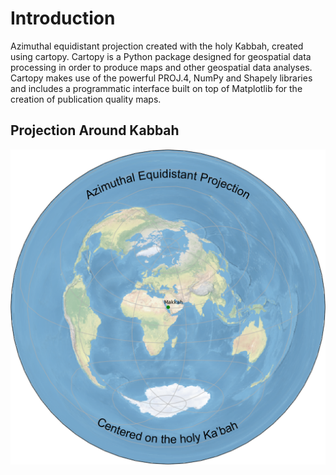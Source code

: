 # Introduction

Azimuthal equidistant projection created with the holy Kabbah, created using cartopy.
Cartopy is a Python package designed for geospatial data processing in order to produce maps and
other geospatial data analyses.
Cartopy makes use of the powerful PROJ.4, NumPy and Shapely libraries and includes a programmatic
interface built on top of Matplotlib for the creation of publication quality maps.

## Projection Around Kabbah

![projection](projection.png)
